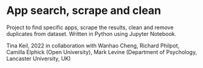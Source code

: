 # App search, scrape and clean

Project to find specific apps, scrape the results, clean and remove duplicates from dataset. Written in Python using Jupyter Notebook.

Tina Keil, 2022 in collaboration with Wanhao Cheng, Richard Philpot, Camilla Elphick (Open University), Mark Levine (Department of Psychology, Lancaster University, UK)